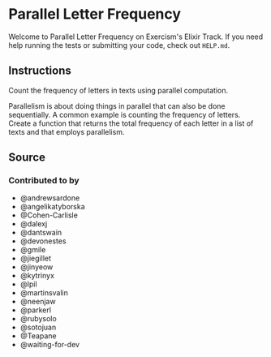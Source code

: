 # Parallel Letter Frequency

Welcome to Parallel Letter Frequency on Exercism's Elixir Track.
If you need help running the tests or submitting your code, check out `HELP.md`.

## Instructions

Count the frequency of letters in texts using parallel computation.

Parallelism is about doing things in parallel that can also be done
sequentially. A common example is counting the frequency of letters.
Create a function that returns the total frequency of each letter in a
list of texts and that employs parallelism.

## Source

### Contributed to by

- @andrewsardone
- @angelikatyborska
- @Cohen-Carlisle
- @dalexj
- @dantswain
- @devonestes
- @gmile
- @jiegillet
- @jinyeow
- @kytrinyx
- @lpil
- @martinsvalin
- @neenjaw
- @parkerl
- @rubysolo
- @sotojuan
- @Teapane
- @waiting-for-dev